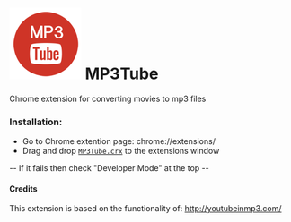 ![ScreenShot](/src/icons/128x128.png)
MP3Tube
=======

Chrome extension for converting movies to mp3 files

### Installation:
- Go to Chrome extention page: chrome://extensions/
- Drag and drop  [`MP3Tube.crx`](https://github.com/kwarkjes/MP3Tube/blob/master/MP3Tube.crx?raw=true) to the extensions window

 -- If it fails then check "Developer Mode" at the top --

#### Credits
This extension is based on the functionality of: http://youtubeinmp3.com/
